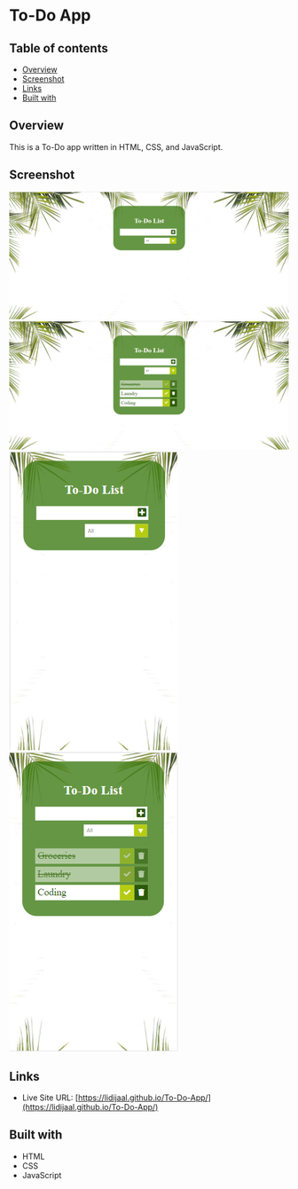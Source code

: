 # To-Do App


## Table of contents

- [Overview](#overview)
- [Screenshot](#screenshot)
- [Links](#links)
- [Built with](#built-with)


## Overview
   This is a To-Do app written in HTML, CSS, and JavaScript.
## Screenshot
![](Images/Screenshot_1.png)
![](Images/Screenshot_2.png)
![](Images/Screenshot_3.png)
![](Images/Screenshot_4.png)

## Links
- Live Site URL: [https://lidijaal.github.io/To-Do-App/](https://lidijaal.github.io/To-Do-App/)

## Built with
- HTML
- CSS
- JavaScript

